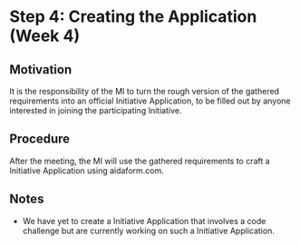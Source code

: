 # Step 4: Creating the Application (Week 4)

## Motivation
It is the responsibility of the MI to turn the rough version of the gathered requirements into an official Initiative Application, to be filled out by anyone interested in joining the participating Initiative.

## Procedure
After the meeting, the MI will use the gathered requirements to craft a Initiative Application using aidaform.com.

## Notes
* We have yet to create a Initiative Application that involves a code challenge but are currently working on such a Initiative Application.